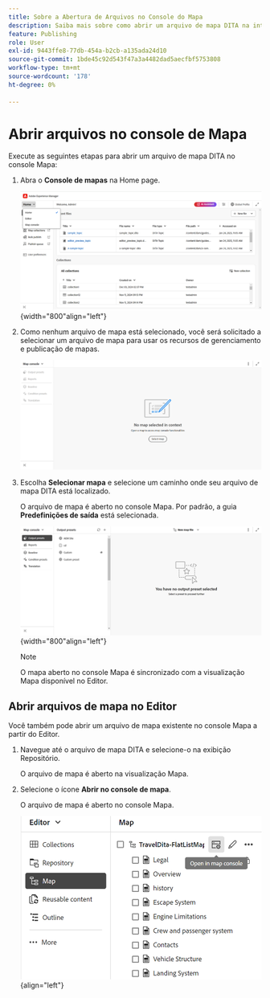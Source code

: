 ```yaml
---
title: Sobre a Abertura de Arquivos no Console do Mapa
description: Saiba mais sobre como abrir um arquivo de mapa DITA na interface do Console de mapas do Adobe Experience Manager Guides.
feature: Publishing
role: User
exl-id: 9443ffe8-77db-454a-b2cb-a135ada24d10
source-git-commit: 1bde45c92d543f47a3a4482dad5aecfbf5753808
workflow-type: tm+mt
source-wordcount: '178'
ht-degree: 0%

---
```


# Abrir arquivos no console de Mapa

Execute as seguintes etapas para abrir um arquivo de mapa DITA no console Mapa:

1. Abra o **Console de mapas** na Home page.

   ![Novo(a) ](images/map-console-home-page.png){width="800"align="left"}

2. Como nenhum arquivo de mapa está selecionado, você será solicitado a selecionar um arquivo de mapa para usar os recursos de gerenciamento e publicação de mapas.

   ![Novo](images/empty-screen-map-console.png)

3. Escolha **Selecionar mapa** e selecione um caminho onde seu arquivo de mapa DITA está localizado.

   O arquivo de mapa é aberto no console Mapa. Por padrão, a guia **Predefinições de saída** está selecionada.

   ![Novo](images/map-console-screen.png){width="800"align="left"}

   >[!NOTE]
   >
   >  O mapa aberto no console Mapa é sincronizado com a visualização Mapa disponível no Editor.

## Abrir arquivos de mapa no Editor

Você também pode abrir um arquivo de mapa existente no console Mapa a partir do Editor.

1. Navegue até o arquivo de mapa DITA e selecione-o na exibição Repositório.

   O arquivo de mapa é aberto na visualização Mapa.

2. Selecione o ícone **Abrir no console de mapa**.

   O arquivo de mapa é aberto no console Mapa.

   ![Novo(a) ](images/map-console.png){align="left"}
